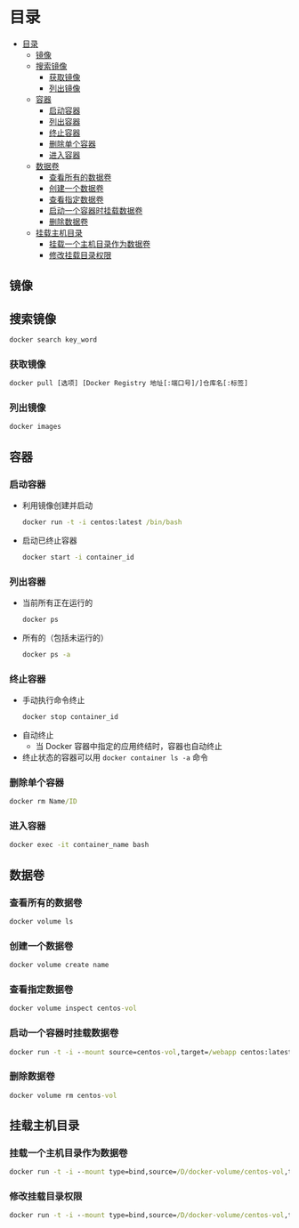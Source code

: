 # 目录

- [目录](#目录)
  - [镜像](#镜像)
  - [搜索镜像](#搜索镜像)
    - [获取镜像](#获取镜像)
    - [列出镜像](#列出镜像)
  - [容器](#容器)
    - [启动容器](#启动容器)
    - [列出容器](#列出容器)
    - [终止容器](#终止容器)
    - [删除单个容器](#删除单个容器)
    - [进入容器](#进入容器)
  - [数据卷](#数据卷)
    - [查看所有的数据卷](#查看所有的数据卷)
    - [创建一个数据卷](#创建一个数据卷)
    - [查看指定数据卷](#查看指定数据卷)
    - [启动一个容器时挂载数据卷](#启动一个容器时挂载数据卷)
    - [删除数据卷](#删除数据卷)
  - [挂载主机目录](#挂载主机目录)
    - [挂载一个主机目录作为数据卷](#挂载一个主机目录作为数据卷)
    - [修改挂载目录权限](#修改挂载目录权限)

## 镜像

## 搜索镜像

``` cmd
docker search key_word
```

### 获取镜像

``` cmd
docker pull [选项] [Docker Registry 地址[:端口号]/]仓库名[:标签]
```

### 列出镜像

``` cmd
docker images
```

## 容器

### 启动容器

- 利用镜像创建并启动
  ``` cmd
  docker run -t -i centos:latest /bin/bash
  ```
- 启动已终止容器
  ``` cmd
  docker start -i container_id
  ```

### 列出容器

- 当前所有正在运行的
  ``` cmd
  docker ps
  ```
- 所有的（包括未运行的）
  ``` cmd
  docker ps -a
  ```

### 终止容器

- 手动执行命令终止
  ``` cmd
  docker stop container_id
  ```
- 自动终止
  - 当 Docker 容器中指定的应用终结时，容器也自动终止
- 终止状态的容器可以用 `docker container ls -a` 命令

### 删除单个容器
  ``` cmd
  docker rm Name/ID
  ```

### 进入容器

``` cmd
docker exec -it container_name bash
```

## 数据卷

### 查看所有的数据卷

``` cmd
docker volume ls
```

### 创建一个数据卷

``` cmd
docker volume create name
```

### 查看指定数据卷

``` cmd
docker volume inspect centos-vol
```

### 启动一个容器时挂载数据卷

``` cmd
docker run -t -i --mount source=centos-vol,target=/webapp centos:latest /bin/bash 
```

### 删除数据卷

``` cmd
docker volume rm centos-vol
```

## 挂载主机目录

### 挂载一个主机目录作为数据卷

``` cmd
docker run -t -i --mount type=bind,source=/D/docker-volume/centos-vol,target=/opt/webapp centos:latest /bin/bash 
```

### 修改挂载目录权限

``` cmd
docker run -t -i --mount type=bind,source=/D/docker-volume/centos-vol,target=/opt/webapp,readonly centos:latest /bin/bash 
```